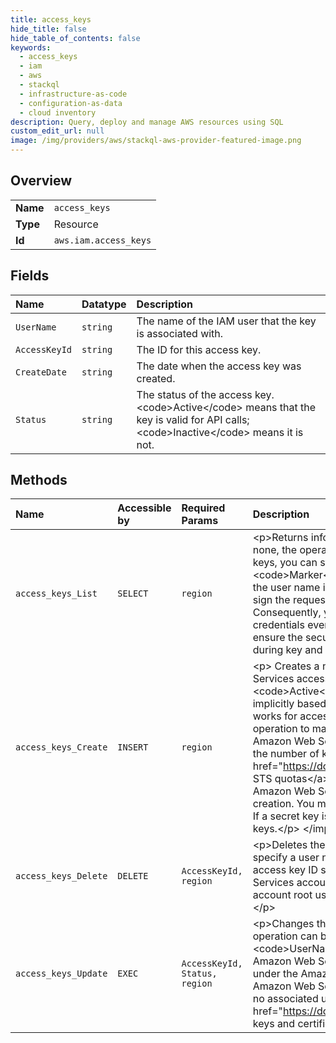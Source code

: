 ```yaml
---
title: access_keys
hide_title: false
hide_table_of_contents: false
keywords:
  - access_keys
  - iam
  - aws    
  - stackql
  - infrastructure-as-code
  - configuration-as-data
  - cloud inventory
description: Query, deploy and manage AWS resources using SQL
custom_edit_url: null
image: /img/providers/aws/stackql-aws-provider-featured-image.png
---
```

  
    

## Overview
<table><tbody>
<tr><td><b>Name</b></td><td><code>access_keys</code></td></tr>
<tr><td><b>Type</b></td><td>Resource</td></tr>
<tr><td><b>Id</b></td><td><code>aws.iam.access_keys</code></td></tr>
</tbody></table>

## Fields
| Name | Datatype | Description |
|:-----|:---------|:------------|
| `UserName` | `string` | The name of the IAM user that the key is associated with. |
| `AccessKeyId` | `string` | The ID for this access key. |
| `CreateDate` | `string` | The date when the access key was created. |
| `Status` | `string` | The status of the access key. &lt;code&gt;Active&lt;/code&gt; means that the key is valid for API calls; &lt;code&gt;Inactive&lt;/code&gt; means it is not. |
## Methods
| Name | Accessible by | Required Params | Description |
|:-----|:--------------|:----------------|:------------|
| `access_keys_List` | `SELECT` | `region` | &lt;p&gt;Returns information about the access key IDs associated with the specified IAM user. If there is none, the operation returns an empty list.&lt;/p&gt; &lt;p&gt;Although each user is limited to a small number of keys, you can still paginate the results using the &lt;code&gt;MaxItems&lt;/code&gt; and &lt;code&gt;Marker&lt;/code&gt; parameters.&lt;/p&gt; &lt;p&gt;If the &lt;code&gt;UserName&lt;/code&gt; field is not specified, the user name is determined implicitly based on the Amazon Web Services access key ID used to sign the request. This operation works for access keys under the Amazon Web Services account. Consequently, you can use this operation to manage Amazon Web Services account root user credentials even if the Amazon Web Services account has no associated users.&lt;/p&gt; &lt;note&gt; &lt;p&gt;To ensure the security of your Amazon Web Services account, the secret access key is accessible only during key and user creation.&lt;/p&gt; &lt;/note&gt; |
| `access_keys_Create` | `INSERT` | `region` | &lt;p&gt; Creates a new Amazon Web Services secret access key and corresponding Amazon Web Services access key ID for the specified user. The default status for new keys is &lt;code&gt;Active&lt;/code&gt;.&lt;/p&gt; &lt;p&gt;If you do not specify a user name, IAM determines the user name implicitly based on the Amazon Web Services access key ID signing the request. This operation works for access keys under the Amazon Web Services account. Consequently, you can use this operation to manage Amazon Web Services account root user credentials. This is true even if the Amazon Web Services account has no associated users.&lt;/p&gt; &lt;p&gt; For information about quotas on the number of keys you can create, see &lt;a href="https://docs.aws.amazon.com/IAM/latest/UserGuide/reference_iam-quotas.html"&gt;IAM and STS quotas&lt;/a&gt; in the &lt;i&gt;IAM User Guide&lt;/i&gt;.&lt;/p&gt; &lt;important&gt; &lt;p&gt;To ensure the security of your Amazon Web Services account, the secret access key is accessible only during key and user creation. You must save the key (for example, in a text file) if you want to be able to access it again. If a secret key is lost, you can delete the access keys for the associated user and then create new keys.&lt;/p&gt; &lt;/important&gt; |
| `access_keys_Delete` | `DELETE` | `AccessKeyId, region` | &lt;p&gt;Deletes the access key pair associated with the specified IAM user.&lt;/p&gt; &lt;p&gt;If you do not specify a user name, IAM determines the user name implicitly based on the Amazon Web Services access key ID signing the request. This operation works for access keys under the Amazon Web Services account. Consequently, you can use this operation to manage Amazon Web Services account root user credentials even if the Amazon Web Services account has no associated users.&lt;/p&gt; |
| `access_keys_Update` | `EXEC` | `AccessKeyId, Status, region` | &lt;p&gt;Changes the status of the specified access key from Active to Inactive, or vice versa. This operation can be used to disable a user's key as part of a key rotation workflow.&lt;/p&gt; &lt;p&gt;If the &lt;code&gt;UserName&lt;/code&gt; is not specified, the user name is determined implicitly based on the Amazon Web Services access key ID used to sign the request. This operation works for access keys under the Amazon Web Services account. Consequently, you can use this operation to manage Amazon Web Services account root user credentials even if the Amazon Web Services account has no associated users.&lt;/p&gt; &lt;p&gt;For information about rotating keys, see &lt;a href="https://docs.aws.amazon.com/IAM/latest/UserGuide/ManagingCredentials.html"&gt;Managing keys and certificates&lt;/a&gt; in the &lt;i&gt;IAM User Guide&lt;/i&gt;.&lt;/p&gt; |
